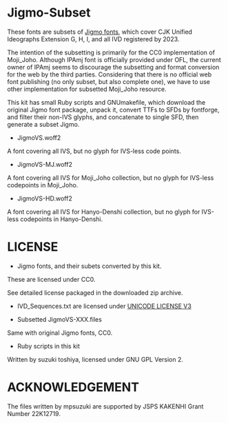 Jigmo-Subset
============

These fonts are subsets of [Jigmo fonts](https://kamichikoichi.github.io/jigmo/),
which cover CJK Unified Ideographs Extension G, H, I, and all IVD registered by 2023.

The intention of the subsetting is primarily for the CC0 implementation of Moji_Joho.
Although IPAmj font is officially provided under OFL, the current owner of IPAmj
seems to discourage the subsetting and format conversion for the web by the third
parties. Considering that there is no official web font publishing (no only subset,
but also complete one), we have to use other implementation for subsetted Moji_Joho
resource.

This kit has small Ruby scripts and GNUmakefile, which download the original
Jigmo font package, unpack it, convert TTFs to SFDs by fontforge, and filter
their non-IVS glyphs, and concatenate to single SFD, then generate a subset
Jigmo.

* JigmoVS.woff2

A font covering all IVS, but no glyph for IVS-less code points.

* JigmoVS-MJ.woff2

A font covering all IVS for Moji_Joho collection, but no glyph for IVS-less
codepoints in Moji_Joho.

* JigmoVS-HD.woff2

A font covering all IVS for Hanyo-Denshi collection, but no glyph for IVS-less
codepoints in Hanyo-Denshi.

# LICENSE

* Jigmo fonts, and their subets converted by this kit.

These are licensed under CC0.

See detailed license packaged in the downloaded zip archive.

* IVD_Sequences.txt are licensed under [UNICODE LICENSE V3](https://www.unicode.org/license.txt)

* Subsetted JigmoVS-XXX.files

Same with original Jigmo fonts, CC0.

* Ruby scripts in this kit

Written by suzuki toshiya, licensed under GNU GPL Version 2.

# ACKNOWLEDGEMENT

The files written by mpsuzuki are supported by JSPS KAKENHI Grant Number 22K12719.
